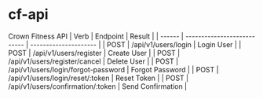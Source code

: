 # cf-api
Crown Fitness API
| Verb   | Endpoint                    | Result                |
| ------ | --------------------------- | --------------------- |
| POST   | /api/v1/users/login         | Login User            |
| POST   | /api/v1/users/register      | Create User           |
| POST   | /api/v1/users/register/cancel      | Delete User           |
| POST   | /api/v1/users/login/forgot-password         | Forgot Password            |
| POST   | /api/v1/users/login/reset/:token         | Reset Token            |
| POST   | /api/v1/users/confirmation/:token         | Send Confirmation            |


